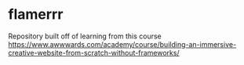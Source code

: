# flamerrr

Repository built off of learning from this course https://www.awwwards.com/academy/course/building-an-immersive-creative-website-from-scratch-without-frameworks/
